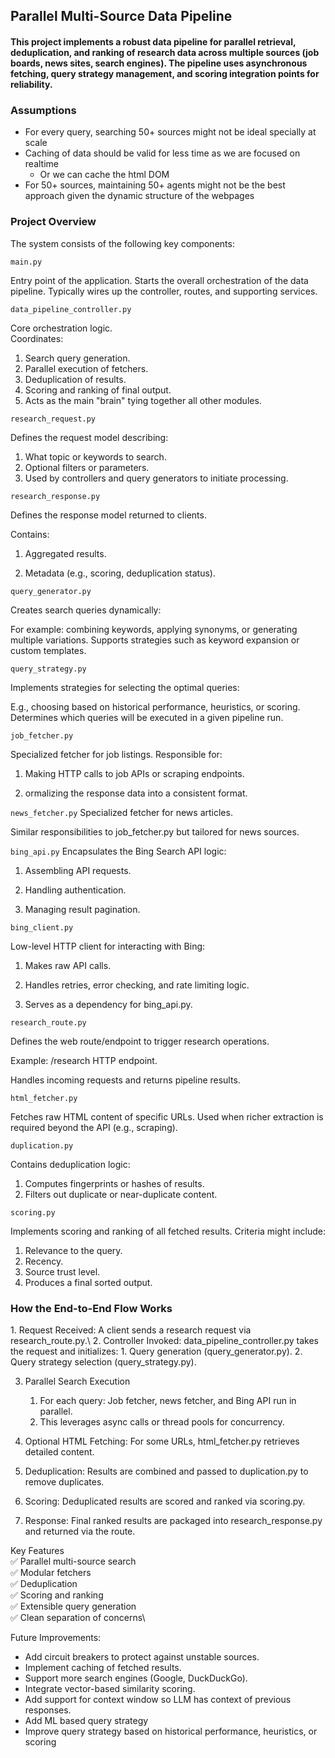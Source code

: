 <h2>Parallel Multi-Source Data Pipeline</h2>

<h4>
This project implements a robust data pipeline for parallel retrieval, deduplication, and ranking of research data across multiple sources (job boards, news sites, search engines). The pipeline uses asynchronous fetching, query strategy management, and  scoring integration points for reliability.
</h4>

<h3> Assumptions</h3>

- For every query, searching 50+ sources might not be ideal specially at scale
- Caching of data should be valid for less time as we are focused on realtime
  - Or we can cache the html DOM
- For 50+ sources, maintaining 50+ agents might not be the best approach given the dynamic structure of the webpages




<h3>Project Overview</h3>
The system consists of the following key components:

```main.py```

Entry point of the application.
Starts the overall orchestration of the data pipeline.
Typically wires up the controller, routes, and supporting services.

```data_pipeline_controller.py```

Core orchestration logic.\
Coordinates:
1. Search query generation.
2. Parallel execution of fetchers.
3. Deduplication of results.
4. Scoring and ranking of final output.
5. Acts as the main "brain" tying together all other modules.

```research_request.py```

Defines the request model describing:
1. What topic or keywords to search.
2. Optional filters or parameters.
3. Used by controllers and query generators to initiate processing.

```research_response.py```

Defines the response model returned to clients.

Contains:

1. Aggregated results.

2. Metadata (e.g., scoring, deduplication status).

```query_generator.py```

Creates search queries dynamically:

For example: combining keywords, applying synonyms, or generating multiple variations.
Supports strategies such as keyword expansion or custom templates.

```query_strategy.py```

Implements strategies for selecting the optimal queries:

E.g., choosing based on historical performance, heuristics, or scoring.
Determines which queries will be executed in a given pipeline run.

```job_fetcher.py```

Specialized fetcher for job listings. Responsible for:
1. Making HTTP calls to job APIs or scraping endpoints.

2. ormalizing the response data into a consistent format.

```news_fetcher.py```
Specialized fetcher for news articles.

Similar responsibilities to job_fetcher.py but tailored for news sources.

```bing_api.py```
Encapsulates the Bing Search API logic:

1. Assembling API requests.

2. Handling authentication.

3. Managing result pagination.

```bing_client.py```

Low-level HTTP client for interacting with Bing:

1. Makes raw API calls.

2. Handles retries, error checking, and rate limiting logic.

3. Serves as a dependency for bing_api.py.

```research_route.py```

Defines the web route/endpoint to trigger research operations.

Example:  /research HTTP endpoint.

Handles incoming requests and returns pipeline results.

```html_fetcher.py```

Fetches raw HTML content of specific URLs.
Used when richer extraction is required beyond the API (e.g., scraping).

```duplication.py```

Contains deduplication logic:

1. Computes fingerprints or hashes of results.
2. Filters out duplicate or near-duplicate content.

```scoring.py```

Implements scoring and ranking of all fetched results.
Criteria might include:

1. Relevance to the query.
2. Recency.
3. Source trust level.
4. Produces a final sorted output.

<h3>How the End-to-End Flow Works</h3>
1. Request Received: A client sends a research request via research_route.py.\
2. Controller Invoked: data_pipeline_controller.py takes the request and initializes:
   1. Query generation (query_generator.py).
   2. Query strategy selection (query_strategy.py).
   
3. Parallel Search Execution
   1. For each query: Job fetcher, news fetcher, and Bing API run in parallel.
   2. This leverages async calls or thread pools for concurrency.

4. Optional HTML Fetching: For some URLs, html_fetcher.py retrieves detailed content.

5. Deduplication: Results are combined and passed to duplication.py to remove duplicates.
6. Scoring: Deduplicated results are scored and ranked via scoring.py.

7. Response: Final ranked results are packaged into research_response.py and returned via the route.

Key Features\
✅ Parallel multi-source search\
✅ Modular fetchers\
✅ Deduplication\
✅ Scoring and ranking\
✅ Extensible query generation\
✅ Clean separation of concerns\


Future Improvements:
- Add circuit breakers to protect against unstable sources.
- Implement caching of fetched results.
- Support more search engines (Google, DuckDuckGo).
- Integrate vector-based similarity scoring.
- Add support for context window so LLM has context of previous responses.
- Add ML based query strategy 
- Improve query strategy based on historical performance, heuristics, or scoring